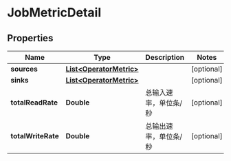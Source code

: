 
# JobMetricDetail

## Properties
Name | Type | Description | Notes
------------ | ------------- | ------------- | -------------
**sources** | [**List&lt;OperatorMetric&gt;**](OperatorMetric.md) |  |  [optional]
**sinks** | [**List&lt;OperatorMetric&gt;**](OperatorMetric.md) |  |  [optional]
**totalReadRate** | **Double** | 总输入速率，单位条/秒 |  [optional]
**totalWriteRate** | **Double** | 总输出速率，单位条/秒 |  [optional]



